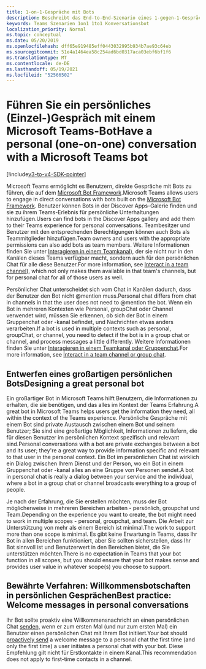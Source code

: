 ```yaml
---
title: 1-on-1-Gespräche mit Bots
description: Beschreibt das End-to-End-Szenario eines 1-gegen-1-Gesprächs mit einem Bot in Microsoft Teams
keywords: Teams Szenarien 1on1 1to1 Konversationsbot
localization_priority: Normal
ms.topic: conceptual
ms.date: 05/20/2019
ms.openlocfilehash: dff65e919485eff0443032995b934b7ae93c64eb
ms.sourcegitcommit: 51e4a1464ea58c254ad6bd0317aca03ebf6bf1f6
ms.translationtype: MT
ms.contentlocale: de-DE
ms.lasthandoff: 05/19/2021
ms.locfileid: "52566502"
---
```

# <a name="have-a-personal-one-on-one-conversation-with-a-microsoft-teams-bot"></a><span data-ttu-id="2dc2c-104">Führen Sie ein persönliches (Einzel-)Gespräch mit einem Microsoft Teams-Bot</span><span class="sxs-lookup"><span data-stu-id="2dc2c-104">Have a personal (one-on-one) conversation with a Microsoft Teams bot</span></span>

[!include[v3-to-v4-SDK-pointer](~/includes/v3-to-v4-pointer-bots.md)]

<span data-ttu-id="2dc2c-105">Microsoft Teams ermöglicht es Benutzern, direkte Gespräche mit Bots zu führen, die auf dem [Microsoft Bot Framework](/azure/bot-service/?view=azure-bot-service-3.0&preserve-view=true).</span><span class="sxs-lookup"><span data-stu-id="2dc2c-105">Microsoft Teams allows users to engage in direct conversations with bots built on the [Microsoft Bot Framework](/azure/bot-service/?view=azure-bot-service-3.0&preserve-view=true).</span></span> <span data-ttu-id="2dc2c-106">Benutzer können Bots in der Discover Apps-Galerie finden und sie zu ihrem Teams-Erlebnis für persönliche Unterhaltungen hinzufügen.</span><span class="sxs-lookup"><span data-stu-id="2dc2c-106">Users can find bots in the Discover Apps gallery and add them to their Teams experience for personal conversations.</span></span> <span data-ttu-id="2dc2c-107">Teambesitzer und Benutzer mit den entsprechenden Berechtigungen können auch Bots als Teammitglieder hinzufügen.</span><span class="sxs-lookup"><span data-stu-id="2dc2c-107">Team owners and users with the appropriate permissions can also add bots as team members.</span></span> <span data-ttu-id="2dc2c-108">Weitere Informationen finden Sie unter [Interagieren in einem Teamkanal](~/resources/bot-v3/bot-conversations/bots-conv-channel.md)), der sie nicht nur in den Kanälen dieses Teams verfügbar macht, sondern auch für den persönlichen Chat für alle diese Benutzer.</span><span class="sxs-lookup"><span data-stu-id="2dc2c-108">For more information, see [Interact in a team channel](~/resources/bot-v3/bot-conversations/bots-conv-channel.md)), which not only makes them available in that team's channels, but for personal chat for all of those users as well.</span></span>

<span data-ttu-id="2dc2c-109">Persönlicher Chat unterscheidet sich vom Chat in Kanälen dadurch, dass der Benutzer den Bot nicht @mention muss.</span><span class="sxs-lookup"><span data-stu-id="2dc2c-109">Personal chat differs from chat in channels in that the user does not need to @mention the bot.</span></span> <span data-ttu-id="2dc2c-110">Wenn ein Bot in mehreren Kontexten wie Personal, groupChat oder Channel verwendet wird, müssen Sie erkennen, ob sich der Bot in einem Gruppenchat oder -kanal befindet, und Nachrichten etwas anders verarbeiten.</span><span class="sxs-lookup"><span data-stu-id="2dc2c-110">If a bot is used in multiple contexts such as personal, groupChat, or channel, you need to detect if the bot is in a group chat or channel, and process messages a little differently.</span></span> <span data-ttu-id="2dc2c-111">Weitere Informationen finden Sie unter [Interagieren in einem Teamkanal oder Gruppenchat](~/resources/bot-v3/bot-conversations/bots-conv-proactive.md).</span><span class="sxs-lookup"><span data-stu-id="2dc2c-111">For more information, see [Interact in a team channel or group chat](~/resources/bot-v3/bot-conversations/bots-conv-proactive.md).</span></span>

## <a name="designing-a-great-personal-bot"></a><span data-ttu-id="2dc2c-112">Entwerfen eines großartigen persönlichen Bots</span><span class="sxs-lookup"><span data-stu-id="2dc2c-112">Designing a great personal bot</span></span>

<span data-ttu-id="2dc2c-113">Ein großartiger Bot in Microsoft Teams hilft Benutzern, die Informationen zu erhalten, die sie benötigen, und das alles im Kontext der Teams Erfahrung.</span><span class="sxs-lookup"><span data-stu-id="2dc2c-113">A great bot in Microsoft Teams helps users get the information they need, all within the context of the Teams experience.</span></span> <span data-ttu-id="2dc2c-114">Persönliche Gespräche mit einem Bot sind private Austausch zwischen einem Bot und seinem Benutzer; Sie sind eine großartige Möglichkeit, Informationen zu liefern, die für diesen Benutzer im persönlichen Kontext spezifisch und relevant sind.</span><span class="sxs-lookup"><span data-stu-id="2dc2c-114">Personal conversations with a bot are private exchanges between a bot and its user; they're a great way to provide information specific and relevant to that user in the personal context.</span></span> <span data-ttu-id="2dc2c-115">Ein Bot im persönlichen Chat ist wirklich ein Dialog zwischen Ihrem Dienst und der Person, wo ein Bot in einem Gruppenchat oder -kanal alles an eine Gruppe von Personen sendet.</span><span class="sxs-lookup"><span data-stu-id="2dc2c-115">A bot in personal chat is really a dialog between your service and the individual, where a bot in a group chat or channel broadcasts everything to a group of people.</span></span>

<span data-ttu-id="2dc2c-116">Je nach der Erfahrung, die Sie erstellen möchten, muss der Bot möglicherweise in mehreren Bereichen arbeiten - persönlich, groupchat und Team.</span><span class="sxs-lookup"><span data-stu-id="2dc2c-116">Depending on the experience you want to create, the bot might need to work in multiple scopes - personal, groupchat, and team.</span></span> <span data-ttu-id="2dc2c-117">Die Arbeit zur Unterstützung von mehr als einem Bereich ist minimal.</span><span class="sxs-lookup"><span data-stu-id="2dc2c-117">The work to support more than one scope is minimal.</span></span> <span data-ttu-id="2dc2c-118">Es gibt keine Erwartung in Teams, dass Ihr Bot in allen Bereichen funktioniert, aber Sie sollten sicherstellen, dass Ihr Bot sinnvoll ist und Benutzerwert in den Bereichen bietet, die Sie unterstützen möchten.</span><span class="sxs-lookup"><span data-stu-id="2dc2c-118">There is no expectation in Teams that your bot function in all scopes, but you should ensure that your bot makes sense and provides user value in whatever scope(s) you choose to support.</span></span>

## <a name="best-practice-welcome-messages-in-personal-conversations"></a><span data-ttu-id="2dc2c-119">Bewährte Verfahren: Willkommensbotschaften in persönlichen Gesprächen</span><span class="sxs-lookup"><span data-stu-id="2dc2c-119">Best practice: Welcome messages in personal conversations</span></span>

<span data-ttu-id="2dc2c-120">Ihr Bot sollte proaktiv eine Willkommensnachricht an einen persönlichen Chat [senden,](~/resources/bot-v3/bot-conversations/bots-conv-proactive.md) wenn er zum ersten Mal (und nur zum ersten Mal) ein Benutzer einen persönlichen Chat mit Ihrem Bot initiiert.</span><span class="sxs-lookup"><span data-stu-id="2dc2c-120">Your bot should [proactively send](~/resources/bot-v3/bot-conversations/bots-conv-proactive.md) a welcome message to a personal chat the first time (and only the first time) a user initiates a personal chat with your bot.</span></span> <span data-ttu-id="2dc2c-121">Diese Empfehlung gilt nicht für Erstkontakte in einem Kanal.</span><span class="sxs-lookup"><span data-stu-id="2dc2c-121">This recommendation does not apply to first-time contacts in a channel.</span></span>
